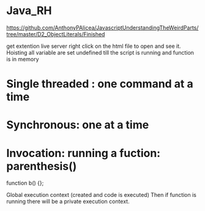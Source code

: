 # Java_RH
https://github.com/AnthonyPAlicea/JavascriptUnderstandingTheWeirdParts/tree/master/D2_ObjectLiterals/Finished

get extention live server
right click on the html file to open and see it.
Hoisting
all variable are set undefined till the script is running and function is in memory

# Single threaded : one command at a time
# Synchronous: one at a time
# Invocation: running a fuction: parenthesis()
function b() {};

Global execution context (created and code is executed)
Then if function is running there will be a private execution context.
